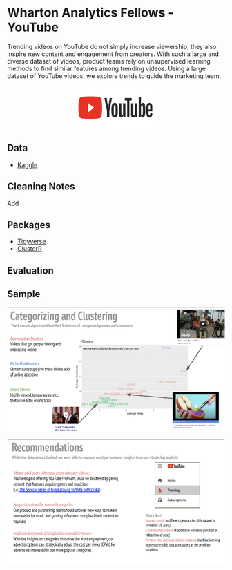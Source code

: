 # Wharton Analytics Fellows - YouTube

Trending videos on YouTube do not simply increase viewership, they also inspire new content and engagement from creators. With such a large and diverse dataset of videos, product teams rely on unsupervised learning methods to find similar features among trending videos. Using a large dataset of YouTube videos, we explore trends to guide the marketing team.


<p align="center">
<img src="https://github.com/katjanewilson/WhartonAnalytics-YouTube/blob/master/images/youtube_logo.png"
  alt="Size Limit comment in pull request about bundle size changes"
  width="200" height="100">
</p>

## Data

* [Kaggle](https://www.kaggle.com/datasnaek/youtube-new)


## Cleaning Notes
Add

## Packages

* [Tidyverse](https://cran.r-project.org/web/packages/tidyverse/tidyverse.pdf)
* [ClusterR](https://cran.r-project.org/web/packages/ClusterR/ClusterR.pdf)


## Evaluation

## Sample

<p align="center">
<img src="https://github.com/katjanewilson/WhartonAnalytics-YouTube/blob/master/images/slide1.png"
  alt="Size Limit comment in pull request about bundle size changes"
  width="686" height="289">
</p>


<p align="center">
<img src="https://github.com/katjanewilson/WhartonAnalytics-YouTube/blob/master/images/slide2.png"
  alt="Size Limit comment in pull request about bundle size changes"
  width="686" height="289">
</p>
